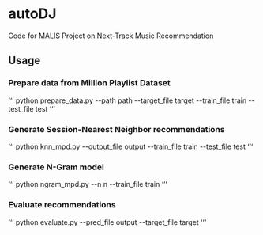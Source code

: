# autoDJ
Code for MALIS Project on Next-Track Music Recommendation

## Usage

### Prepare data from Million Playlist Dataset

‘‘‘ python prepare_data.py --path path --target_file target --train_file train --test_file test ‘‘‘

### Generate Session-Nearest Neighbor recommendations 

‘‘‘ python knn_mpd.py --output_file output --train_file train --test_file test ‘‘‘

### Generate N-Gram model

‘‘‘ python ngram_mpd.py --n n --train_file train ‘‘‘

### Evaluate recommendations

‘‘‘ python evaluate.py --pred_file output --target_file target ‘‘‘



